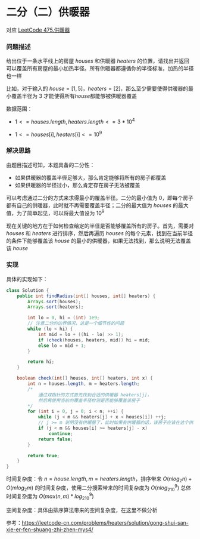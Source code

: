# 二分（二）供暖器

对应 <a href="https://leetcode-cn.com/problems/heaters/">LeetCode 475.供暖器</a>

### 问题描述

给出位于一条水平线上的房屋 $houses$ 和供暖器 $heaters$ 的位置，请找出并返回可以覆盖所有房屋的最小加热半径。所有供暖器都遵循你的半径标准，加热的半径也一样

比如，对于输入的 $house=[1, 5]$​，$heaters=[2]$​，那么至少需要使得供暖器的最小覆盖半径为 3 才能使得所有$house$​​​ 都能够被供暖器覆盖

数据范围：

- $1 <= houses.length, heaters.length <= 3 * 10^4$​

- $1 <= houses[i], heaters[i] <= 10^9$​

### 解决思路

由题目描述可知，本题具备的二分性：

- 如果供暖器的覆盖半径足够大，那么肯定能够将所有的房子都覆盖
- 如果供暖器的半径过小，那么肯定存在房子无法被覆盖

可以考虑通过二分的方式来求得最小的覆盖半径。二分的最小值为 0，即每个房子都有自己的供暖器，此时就不再需要覆盖半径；二分的最大值为 $houses$ 的最大值，为了简单起见，可以将最大值设为 $10^9$

现在关键的地方在于如何检查给定的半径是否能够覆盖所有的房子。首先，需要对 $houses$ 和 $heaters$ 进行排序，然后再遍历 $houses$ 的每个元素，找到在当前半径的条件下能够覆盖该 $house$ 的最小的供暖器，如果无法找到，那么说明无法覆盖该 $house$

### 实现

具体的实现如下：

```java
class Solution {
    public int findRadius(int[] houses, int[] heaters) {
        Arrays.sort(houses);
        Arrays.sort(heaters);

        int lo = 0, hi = (int) 1e9;
        // 注意二分的边界情况，这是一个细节性的问题
        while (lo < hi) {
            int mid = lo + ((hi - lo) >> 1);
            if (check(houses, heaters, mid)) hi = mid;
            else lo = mid + 1;
        }

        return hi;
    }

    boolean check(int[] houses, int[] heaters, int x) {
        int n = houses.length, m = heaters.length;
        /*
        	通过双指针的方式首先找到合适的供暖器 heaters[j]，
        	然后再使用当前的覆盖半径检测是否能够覆盖该房子
        */
        for (int i = 0, j = 0; i < n; ++i) {
            while (j < m && heaters[j] + x < houses[i]) ++j;
            // j >= m 说明没有供暖器了，此时如果有供暖器的话，该房子应该在这个供暖器的覆盖区间内
            if (j < m && houses[i] >= heaters[j] - x) 
                continue;
            return false;
        }

        return true;
    }
}
```

时间复杂度：令 $n=house.length, m = heaters.length$，排序带来 $O(nlog_2n) + O(mlog_2m)$ 的时间复杂度，使用二分搜索带来的时间复杂度为 $O(nlog_210^9)$ 总体时间复杂度为 $O(max(n, m)*log_210^9)$

空间复杂度：具体由排序算法带来的空间复杂度，在这里不做分析



参考：https://leetcode-cn.com/problems/heaters/solution/gong-shui-san-xie-er-fen-shuang-zhi-zhen-mys4/